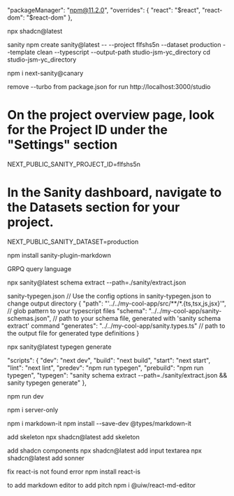   "packageManager": "npm@11.2.0",
  "overrides": {
    "react": "$react",
    "react-dom": "$react-dom"
  },

npx shadcn@latest

sanity
npm create sanity@latest -- --project flfshs5n --dataset production --template clean --typescript --output-path studio-jsm-yc_directory
cd studio-jsm-yc_directory

npm i next-sanity@canary

remove --turbo from package.json for run http://localhost:3000/studio

# On the project overview page, look for the Project ID under the "Settings" section
NEXT_PUBLIC_SANITY_PROJECT_ID=flfshs5n
# In the Sanity dashboard, navigate to the Datasets section for your project.
NEXT_PUBLIC_SANITY_DATASET=production

npm install sanity-plugin-markdown

GRPQ query language

npx sanity@latest schema extract --path=./sanity/extract.json


sanity-typegen.json
// Use the config options in sanity-typegen.json to change output directory
{
  "path": "'../../my-cool-app/src/**/*.{ts,tsx,js,jsx}'", // glob pattern to your typescript files
  "schema": "../../my-cool-app/sanity-schemas.json", // path to your schema file, generated with 'sanity schema extract' command
  "generates": "../../my-cool-app/sanity.types.ts" // path to the output file for generated type definitions
}

npx sanity@latest typegen generate

  "scripts": {
    "dev": "next dev",
    "build": "next build",
    "start": "next start",
    "lint": "next lint",
    "predev": "npm run typegen",
    "prebuild": "npm run typegen",
    "typegen": "sanity schema extract --path=./sanity/extract.json && sanity typegen generate"
  },

npm run dev

npm i server-only

npm i markdown-it
npm install --save-dev @types/markdown-it

add skeleton
npx shadcn@latest add skeleton

add shadcn components
npx shadcn@latest add input textarea
npx shadcn@latest add sonner

fix react-is not found error
npm install react-is

to add markdown editor to add pitch
npm i @uiw/react-md-editor